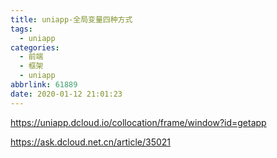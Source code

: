```yaml
---
title: uniapp-全局变量四种方式
tags:
  - uniapp
categories:
  - 前端
  - 框架
  - uniapp
abbrlink: 61889
date: 2020-01-12 21:01:23
---
```


https://uniapp.dcloud.io/collocation/frame/window?id=getapp

https://ask.dcloud.net.cn/article/35021
